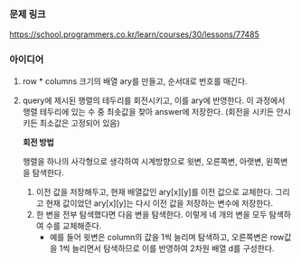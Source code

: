 ### 문제 링크

https://school.programmers.co.kr/learn/courses/30/lessons/77485

### 아이디어

1. row * columns 크기의 배열 ary를 만들고, 순서대로 번호를 매긴다. 
2. query에 제시된 행렬의 테두리를 회전시키고, 이를 ary에 반영한다. 이 과정에서 행렬 테두리에 있는 수 중 최솟값을 찾아 answer에 저장한다. (회전을 시키든 안시키든 최소값은 고정되어 있음)
    
    
    **회전 방법**
    
    행렬을 하나의 사각형으로 생각하여 시계방향으로 윗변, 오른쪽변, 아랫변, 왼쪽변을 탐색한다. 
    
    1. 이전 값을 저장해두고, 현재 배열값인 ary[x][y]를 이전 값으로 교체한다. 그리고 현재 값이었던 ary[x][y]는 다시 이전 값을 저장하는 변수에 저장한다. 
    2. 한 변을 전부 탐색했다면 다음 변을 탐색한다. 이렇게 네 개의 변을 모두 탐색하여 수를 교체해준다.
        - 예를 들어 윗변은 column의 값을 1씩 늘리며 탐색하고, 오른쪽변은 row값을 1씩 늘리면서 탐색하므로 이를 반영하여 2차원 배열 d를 구성한다.
